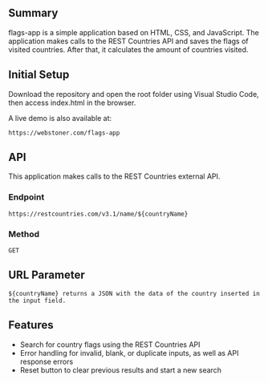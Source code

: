 ## Summary
flags-app is a simple application based on HTML, CSS, and JavaScript. The application makes calls to the REST Countries API and saves the flags of visited countries. After that, it calculates the amount of countries visited. 

## Initial Setup

Download the repository and open the root folder using Visual Studio Code, then access index.html in the browser.

A live demo is also available at:

``
https://webstoner.com/flags-app
``

## API

This application makes calls to the REST Countries external API.

### **Endpoint**
``
https://restcountries.com/v3.1/name/${countryName}
``
### **Method**
``
GET
``
## **URL Parameter**
``
${countryName} returns a JSON with the data of the country inserted in the input field.
``
## **Features**

<ul>
<li>Search for country flags using the REST Countries API</li>
<li>Error handling for invalid, blank, or duplicate inputs, as well as API response errors</li>
<li>Reset button to clear previous results and start a new search</li>
</ul>


